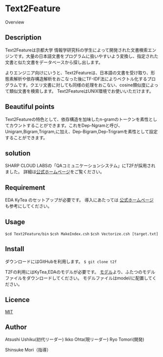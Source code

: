 Text2Feature
====

Overview

## Description
Text2Featureは京都大学 情報学研究科の学生によって開発された文書検索エンジンです。大量の日本語文書をプログラムに扱いやすいよう変換し、指定された文書と似た文書をデータベースから探し出します。

よりエンジニア向けにいうと、Text2Featureは、日本語の文書を受け取り、形態素解析や依存構造解析をおこなった後にTF-IDF法によりベクトル化するプログラムです。クエリ文書に対しても同様の処理をおこない、cosine類似度によって類似文書を検索します。 
Text2FeatureはUNIX環境でお使いいただけます。

## Beautiful points

Text2Featureの特色として、依存構造を加味したn-gramのトークンを素性としてカウントすることができます。これをDep-Ngramと呼び、Unigram,Bigram,Trigram,に加え、Dep-Bigram,Dep-Trigramを素性として設定することができます。

## solution
SHARP CLOUD LABSの「QAコミュニケーションシステム」にT2Fが採用されました。
詳細は[公式ホームページ]()をご覧ください。

## Requirement
 EDA
 KyTea
 のセットアップが必要です。 導入にあたっては
[公式ホームページ](http://plata.ar.media.kyoto-u.ac.jp/tool/Text2Feature/t2fdoc/_build/html/Tutorial.html)
 も参考にしてください。

## Usage
`$cd Text2Feature/bin`
`$csh MakeIndex.csh`
`$csh Vectorize.csh [target.txt]`

## Install
ダウンロードにはGitHubを利用します。
`$ git clone t2f`

T2Fの利用にはKyTea,EDAのモデルが必要です。
[モデル](http://www.ar.media.kyoto-u.ac.jp/tool/Text2Feature/models.zip)より、ふたつのモデルファイルをダウンロードしてください。
モデルファイルはmodel/に配置してください。

## Licence

[MIT](https://github.com/tcnksm/tool/blob/master/LICENCE)

## Author
Atsushi Ushiku(初代リーダー)
Ikko Ohta(現リーダー)
Ryo Tomori(開発)

Shinsuke Mori（指導）
